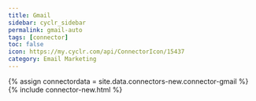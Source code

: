```yaml
---
title: Gmail
sidebar: cyclr_sidebar
permalink: gmail-auto
tags: [connector]
toc: false
icon: https://my.cyclr.com/api/ConnectorIcon/15437
category: Email Marketing
---
```

{% assign connectordata = site.data.connectors-new.connector-gmail %}
{% include connector-new.html %}	